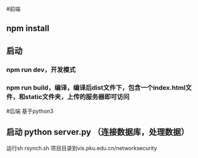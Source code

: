 #前端
## npm install 
## 启动
### npm run dev，开发模式
### npm run build，编译，编译后dist文件下，包含一个index.html文件，和static文件夹，上传的服务器即可访问

#后端 基于python3
## 启动 python server.py （连接数据库，处理数据）

运行sh rsynch.sh 项目目录到vis.pku.edu.cn/networksecurity






